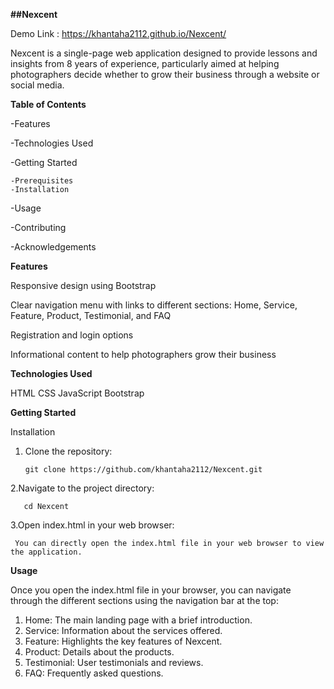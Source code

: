 **##Nexcent**

  Demo Link :  https://khantaha2112.github.io/Nexcent/
 
  
Nexcent is a single-page web application designed to provide lessons and insights from 8 years of experience, particularly aimed at helping photographers decide whether to grow their business through a website or social media.


**Table of Contents**

 -Features
 
 -Technologies Used

 -Getting Started
 
    -Prerequisites
    -Installation
    
 -Usage

 -Contributing
 
 -Acknowledgements
 

**Features**

   Responsive design using Bootstrap
  
   Clear navigation menu with links to different sections: Home, Service, Feature, Product, Testimonial, and FAQ 
  
   Registration and login options
  
   Informational content to help photographers grow their business
  

**Technologies Used**

  HTML
  CSS
  JavaScript
  Bootstrap
  

**Getting Started**

Installation
 1. Clone the repository:
    
        git clone https://github.com/khantaha2112/Nexcent.git
    
2.Navigate to the project directory:

       cd Nexcent
     
3.Open index.html in your web browser:

     You can directly open the index.html file in your web browser to view the application.

**Usage**

 Once you open the index.html file in your browser, you can navigate through the different sections using the navigation bar  at the top:
 

 1. Home: The main landing page with a brief introduction.
 2. Service: Information about the services offered.
 3. Feature: Highlights the key features of Nexcent.
 4. Product: Details about the products.
 5. Testimonial: User testimonials and reviews.
 6. FAQ: Frequently asked questions.




